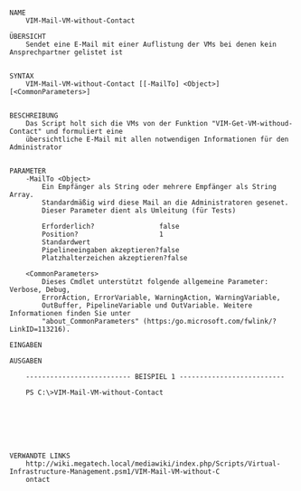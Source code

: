 ﻿```

NAME
    VIM-Mail-VM-without-Contact
    
ÜBERSICHT
    Sendet eine E-Mail mit einer Auflistung der VMs bei denen kein Ansprechpartner gelistet ist
    
    
SYNTAX
    VIM-Mail-VM-without-Contact [[-MailTo] <Object>] [<CommonParameters>]
    
    
BESCHREIBUNG
    Das Script holt sich die VMs von der Funktion "VIM-Get-VM-withoud-Contact" und formuliert eine
    übersichtliche E-Mail mit allen notwendigen Informationen für den Administrator
    

PARAMETER
    -MailTo <Object>
        Ein Empfänger als String oder mehrere Empfänger als String Array.
        Standardmäßig wird diese Mail an die Administratoren gesenet.
        Dieser Parameter dient als Umleitung (für Tests)
        
        Erforderlich?                false
        Position?                    1
        Standardwert                 
        Pipelineeingaben akzeptieren?false
        Platzhalterzeichen akzeptieren?false
        
    <CommonParameters>
        Dieses Cmdlet unterstützt folgende allgemeine Parameter: Verbose, Debug,
        ErrorAction, ErrorVariable, WarningAction, WarningVariable,
        OutBuffer, PipelineVariable und OutVariable. Weitere Informationen finden Sie unter 
        "about_CommonParameters" (https:/go.microsoft.com/fwlink/?LinkID=113216). 
    
EINGABEN
    
AUSGABEN
    
    -------------------------- BEISPIEL 1 --------------------------
    
    PS C:\>VIM-Mail-VM-without-Contact
    
    
    
    
    
    
    
VERWANDTE LINKS
    http://wiki.megatech.local/mediawiki/index.php/Scripts/Virtual-Infrastructure-Management.psm1/VIM-Mail-VM-without-C
    ontact



```

